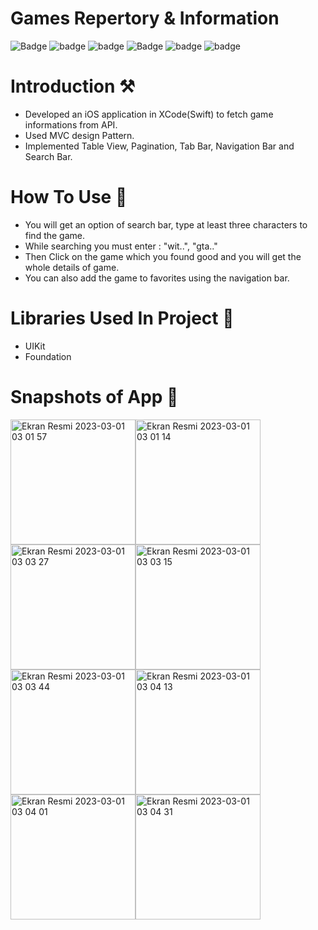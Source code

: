# Games Repertory & Information


![Badge](https://img.shields.io/badge/Games_Repertory_&_Information-App-orange)
![badge](https://img.shields.io/badge/Mobile_Programming-Project-green)
![badge](https://img.shields.io/badge/Platfrom-iOS-yellowgreen)
![Badge](https://img.shields.io/badge/Xcode-14.2-blue)
![badge](https://img.shields.io/badge/Swift-5.1-red)
![badge](https://img.shields.io/badge/iOS-16-yellow)




# Introduction ⚒  

* Developed an iOS application in XCode(Swift) to fetch game informations from API. 
* Used MVC design Pattern. 
* Implemented Table View, Pagination, Tab Bar, Navigation Bar and Search Bar. 


# How To Use 📲

* You will get an option of search bar, type at least three characters to find the game. 
* While searching you must enter : "wit..", "gta.."
* Then Click on the game which you found good and you will get the whole details of game.
* You can also add the game to favorites using the navigation bar.

# Libraries Used In Project 📒 

* UIKit <br>
* Foundation

# Snapshots of App 📸




<img width="200" alt="Ekran Resmi 2023-03-01 03 01 57" src="https://user-images.githubusercontent.com/77344408/222011116-def6e010-1651-41b6-b689-320025132dec.png"><img width="200" alt="Ekran Resmi 2023-03-01 03 01 14" src="https://user-images.githubusercontent.com/77344408/222011703-77f9fad9-e7a8-4418-89f9-7ddc557bf871.png"><img width="200" alt="Ekran Resmi 2023-03-01 03 03 27" src="https://user-images.githubusercontent.com/77344408/222011742-ffaf0f1e-2158-4766-82c6-e6c339936294.png"><img width="200" alt="Ekran Resmi 2023-03-01 03 03 15" src="https://user-images.githubusercontent.com/77344408/222011835-ebc6605a-2403-485e-8bce-6b09ff3252c8.png"><img width="200" alt="Ekran Resmi 2023-03-01 03 03 44" src="https://user-images.githubusercontent.com/77344408/222011853-2fed8fe1-f384-47e6-bad5-838a818780d5.png"><img width="200" alt="Ekran Resmi 2023-03-01 03 04 13" src="https://user-images.githubusercontent.com/77344408/222011861-577543c7-6e8c-4a79-a721-eb9610424346.png"><img width="200" alt="Ekran Resmi 2023-03-01 03 04 01" src="https://user-images.githubusercontent.com/77344408/222011880-79cc9904-51f7-4009-9d66-66c41f45dca3.png"><img width="200" alt="Ekran Resmi 2023-03-01 03 04 31" src="https://user-images.githubusercontent.com/77344408/222011908-dbef3c7e-2a6c-4998-a7cd-40aa762d698e.png">















